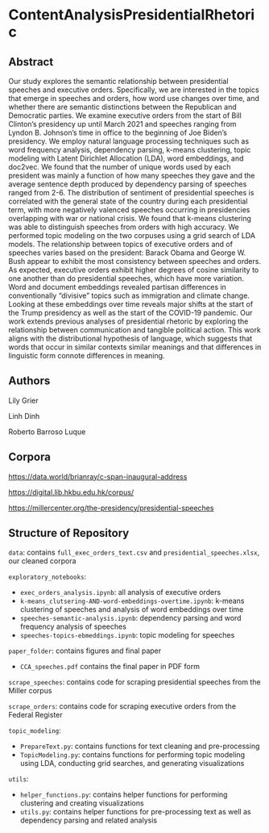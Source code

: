 # ContentAnalysisPresidentialRhetoric

## Abstract

Our study explores the semantic relationship between presidential speeches and executive orders. Specifically, we are interested in the topics that emerge in speeches and orders, how word use changes over time, and whether there are semantic distinctions between the Republican and Democratic parties. We examine executive orders from the start of Bill Clinton’s presidency up until March 2021 and speeches ranging from Lyndon B. Johnson’s time in office to the beginning of Joe Biden’s presidency. We employ natural language processing techniques such as word frequency analysis, dependency parsing, k-means clustering, topic modeling with Latent Dirichlet Allocation (LDA), word embeddings, and doc2vec. We found that the number of unique words used by each president was mainly a function of how many speeches they gave and the average sentence depth produced by dependency parsing of speeches ranged from 2-6. The distribution of sentiment of presidential speeches is correlated with the general state of the country during each presidential term, with more negatively valenced speeches occurring in presidencies overlapping with war or national crisis. We found that k-means clustering was able to distinguish speeches from orders with high accuracy. We performed topic modeling on the two corpuses using a grid search of LDA models. The relationship between topics of executive orders and of speeches varies based on the president: Barack Obama and George W. Bush appear to exhibit the most consistency between speeches and orders. As expected, executive orders exhibit higher degrees of cosine similarity to one another than do presidential speeches, which have more variation. Word and document embeddings revealed partisan differences in conventionally “divisive” topics such as immigration and climate change. Looking at these embeddings over time reveals major shifts at the start of the Trump presidency as well as the start of the COVID-19 pandemic. Our work extends previous analyses of presidential rhetoric by exploring the relationship between communication and tangible political action. This work aligns with the distributional hypothesis of language, which suggests that words that occur in similar contexts similar meanings and that differences in linguistic form connote differences in meaning. 


## Authors

Lily Grier

Linh Dinh

Roberto Barroso Luque

## Corpora

https://data.world/brianray/c-span-inaugural-address

https://digital.lib.hkbu.edu.hk/corpus/

https://millercenter.org/the-presidency/presidential-speeches

## Structure of Repository
`data`: contains `full_exec_orders_text.csv` and `presidential_speeches.xlsx`, our cleaned corpora

`exploratory_notebooks`:
+ `exec_orders_analysis.ipynb`: all analysis of executive orders
+ `k-means_clutsering-AND-word-embeddings-overtime.ipynb`: k-means clustering of speeches and analysis of word embeddings over time
+ `speeches-semantic-analysis.ipynb`: dependency parsing and word frequency analysis of speeches
+ `speeches-topics-ebmeddings.ipynb`: topic modeling for speeches

`paper_folder`: contains figures and final paper
+ `CCA_speeches.pdf` contains the final paper in PDF form

`scrape_speeches`: contains code for scraping presidential speeches from the Miller corpus

`scrape_orders`: contains code for scraping executive orders from the Federal Register

`topic_modeling`:
+ `PrepareText.py`: contains functions for text cleaning and pre-processing
+ `TopicModeling.py`: contains functions for performing topic modeling using LDA, conducting grid searches, and generating visualizations

`utils`:
+ `helper_functions.py`: contains helper functions for performing clustering and creating visualizations
+ `utils.py`: contains helper functions for pre-processing text as well as dependency parsing and related analysis
